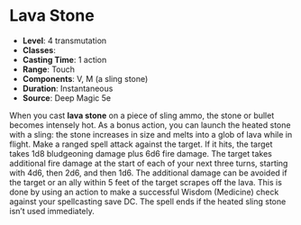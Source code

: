 # Lava Stone

- **Level**: 4 transmutation
- **Classes**: 
- **Casting Time**: 1 action
- **Range**: Touch
- **Components**: V, M (a sling stone)
- **Duration**: Instantaneous
- **Source**: Deep Magic 5e

When you cast **lava stone** on a piece of sling ammo, the stone or bullet becomes intensely hot. As a bonus action, you can launch the heated stone with a sling: the stone increases in size and melts into a glob of lava while in flight. Make a ranged spell attack against the target. If it hits, the target takes 1d8 bludgeoning damage plus 6d6 fire damage. The target takes additional fire damage at the start of each of your next three turns, starting with 4d6, then 2d6, and then 1d6. The additional damage can be avoided if the target or an ally within 5 feet of the target scrapes off the lava. This is done by using an action to make a successful Wisdom (Medicine) check against your spellcasting save DC. The spell ends if the heated sling stone isn’t used immediately.


